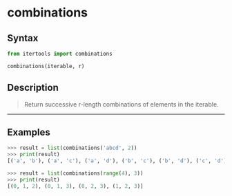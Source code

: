 # combinations

## Syntax

```python
from itertools import combinations

combinations(iterable, r)

```

## Description

> Return successive r-length combinations of elements in the iterable.

---

## Examples

```python
>>> result = list(combinations('abcd', 2))
>>> print(result)
[('a', 'b'), ('a', 'c'), ('a', 'd'), ('b', 'c'), ('b', 'd'), ('c', 'd')]
```

```python
>>> result = list(combinations(range(4), 3))
>>> print(result)
[(0, 1, 2), (0, 1, 3), (0, 2, 3), (1, 2, 3)]
```
